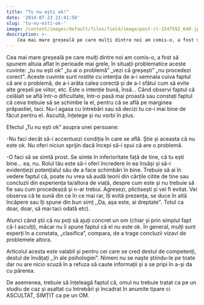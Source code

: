 ```yaml
---
title: "Tu nu ești ok!"
date: '2014-07-23 21:41:58'
slug: 'tu-nu-esti-ok-'
image: /content/images/default/files/field/image/post-it-1547592_640.jpg
description: >-
    Cea mai mare greșeală pe care mulți dintre noi am comis-o, a fost să spunem altuia aflat în perioade mai grele, în situații problematice aceste cuvinte  „tu nu ești ok” „tu ai o problemă” „vezi că gre
---
```

<div class="kg-card-markdown"><p>Cea mai mare greșeală pe care mulți dintre noi am comis-o, a fost să spunem altuia aflat în perioade mai grele, în situații problematice aceste cuvinte: „tu nu ești ok” „tu ai o problemă” „vezi că greșești” „nu procedezi corect”. Aceste cuvinte sunt rostite cu intenția de a-i semnala cuiva faptul că are o problemă, de a-i arăta calea corectă și de a-l sfătui cum să evite alte greșeli pe viitor, etc. Este o intenție bună, însă... Când observi faptul că celălalt se află într-o dificultate, într-o pasă mai proastă sau constați faptul că ceva trebuie să se schimbe la el, pentru că se află pe marginea prăpastiei, taci. Nu-l agasa cu întrebări sau să decizi tu ce-i mai bine de făcut pentru el. Ascultă, înțelege și nu vorbi în plus. </p>
<p>Efectul „Tu nu ești ok” asupra unei persoane:</p>
<p>-Nu faci decât să-i accentuezi condiția în care se află. Știe și aceasta că nu este ok. Nu oferi niciun sprijin dacă începi să-i spui că are o problemă.</p>
<p>-O faci să se simtă prost. Se simte în inferioritate față de tine, că tu ești bine... ea, nu. Rolul tău este să-i oferi încredere în ea însăși și să-i evidențiezi potențialul său de a face schimbări în bine. Trebuie să ai în vedere faptul că, poate nu vrea să audă teorii din cărțile citite de tine sau concluzii din experiența ta/altora de viață, despre cum este și nu trebuie să fie sau cum procedează și n-ar trebui. Agresezi, plictisești și vei fi evitat. Vei observa că te sună din ce în ce mai rar, îți evită prezența, se duce în altă încăpere sau îți spune din bun simț ,,Da, așa este, ai dreptate". Totul ca doar, doar, să mai taci odată etc).</p>
<p>Atunci când știi că nu poți să ajuți concret un om (chiar și prin simplul fapt că-l asculți), măcar nu îi spune faptul că el nu este ok. În general, mulți sunt experți în a constata, „clasifica”, compara, de a trage concluzii vizavi de problemele altora.</p>
<p>Articolul acesta este valabil și pentru cei care se cred destul de competenți, destul de învățați ,,în ale psihologiei". Nimeni nu se naște știindu-le pe toate dar nu are nicio scuză în a refuza să caute informații și a se pripi în a-și da cu părerea.</p>
<p>De asemenea, trebuie să înțeleagă faptul că, omul nu trebuie tratat ca pe un studiu de caz și asaltat cu întrebări și încadrat în anumite tipare ci ASCULTAT, SIMȚIT ca pe un OM.</p>
</div>
    